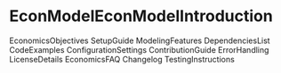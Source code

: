 # EconModelEconModelIntroduction
EconomicsObjectives
SetupGuide
ModelingFeatures
DependenciesList
CodeExamples
ConfigurationSettings
ContributionGuide
ErrorHandling
LicenseDetails
EconomicsFAQ
Changelog
TestingInstructions
